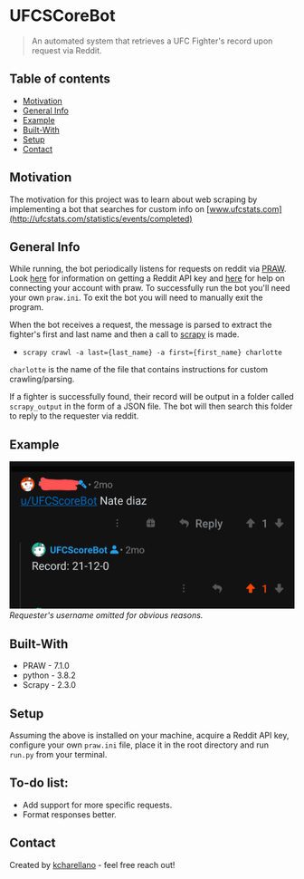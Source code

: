 # UFCSCoreBot
> An automated system that retrieves a UFC Fighter's record upon request via Reddit.

## Table of contents
* [Motivation](#motivation)
* [General Info](#general-info)
* [Example](#example)
* [Built-With](#built-with)
* [Setup](#setup)
* [Contact](#contact)

## Motivation
The motivation for this project was to learn about web scraping by implementing a bot that searches for custom info on [www.ufcstats.com](http://ufcstats.com/statistics/events/completed)

## General Info
While running, the bot periodically listens for requests on reddit via [PRAW](https://praw.readthedocs.io/en/latest/). Look [here](https://www.reddit.com/wiki/api) for information on getting a Reddit API key and [here](https://praw.readthedocs.io/en/latest/getting_started/configuration/prawini.html) for help on connecting your account with praw. To successfully run the bot you'll need your own `praw.ini`. To exit the bot you will need to manually exit the program.

When the bot receives a request, the message is parsed to extract the fighter's first and last name and then a call to [scrapy](https://scrapy.org/) is made. 
* `scrapy crawl -a last={last_name} -a first={first_name} charlotte`

`charlotte` is the name of the file that contains instructions for custom crawling/parsing.

If a fighter is successfully found, their record will be output in a folder called `scrapy_output` in the form of a JSON file. The bot will then search this folder to reply to the requester via reddit. 

## Example
![](./images/reply_example.png) *Requester's username omitted for obvious reasons.* 

## Built-With
* PRAW - 7.1.0
* python - 3.8.2
* Scrapy - 2.3.0

## Setup
Assuming the above is installed on your machine, acquire a Reddit API key, configure your own `praw.ini` file, place it in the root directory and run `run.py` from your terminal.

## To-do list:
* Add support for more specific requests.
* Format responses better. 

## Contact
Created by [kcharellano](https://www.linkedin.com/in/kcharellano) - feel free reach out!
